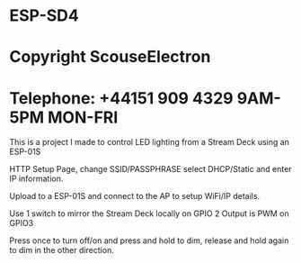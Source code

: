 # ESP-SD4
# Copyright ScouseElectron
# Telephone: +44151 909 4329 9AM-5PM MON-FRI

This is a project I made to control LED lighting from a Stream Deck using an ESP-01S

HTTP Setup Page, change SSID/PASSPHRASE select DHCP/Static and enter IP information.

Upload to a ESP-01S and connect to the AP to setup WiFi/IP details.

Use 1 switch to mirror the Stream Deck locally on GPIO 2
Output is PWM on GPIO3

Press once to turn off/on and press and hold to dim, release and hold again to dim in the other direction.
